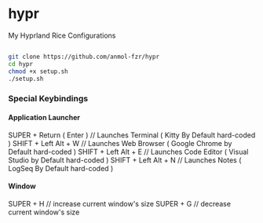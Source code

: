 # hypr

My Hyprland Rice Configurations




```bash

git clone https://github.com/anmol-fzr/hypr
cd hypr
chmod +x setup.sh
./setup.sh

```


### Special Keybindings

#### Application Launcher
SUPER + Return ( Enter ) // Launches Terminal ( Kitty By Default hard-coded )
SHIFT + Left Alt + W  // Launches Web Browser ( Google Chrome by Default hard-coded )
SHIFT + Left Alt + E  // Launches Code Editor ( Visual Studio by Default hard-coded )
SHIFT + Left Alt + N  // Launches Notes       ( LogSeq By Default hard-coded )

#### Window

SUPER + H           // increase current window's size
SUPER + G           // decrease current window's size




